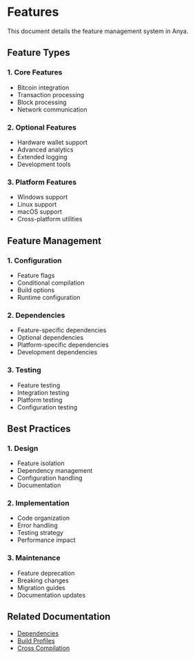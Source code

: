 # Features

This document details the feature management system in Anya.

## Feature Types

### 1. Core Features
- Bitcoin integration
- Transaction processing
- Block processing
- Network communication

### 2. Optional Features
- Hardware wallet support
- Advanced analytics
- Extended logging
- Development tools

### 3. Platform Features
- Windows support
- Linux support
- macOS support
- Cross-platform utilities

## Feature Management

### 1. Configuration
- Feature flags
- Conditional compilation
- Build options
- Runtime configuration

### 2. Dependencies
- Feature-specific dependencies
- Optional dependencies
- Platform-specific dependencies
- Development dependencies

### 3. Testing
- Feature testing
- Integration testing
- Platform testing
- Configuration testing

## Best Practices

### 1. Design
- Feature isolation
- Dependency management
- Configuration handling
- Documentation

### 2. Implementation
- Code organization
- Error handling
- Testing strategy
- Performance impact

### 3. Maintenance
- Feature deprecation
- Breaking changes
- Migration guides
- Documentation updates

## Related Documentation
- [Dependencies](dependencies.md)
- [Build Profiles](build-profiles.md)
- [Cross Compilation](cross-compilation.md)
